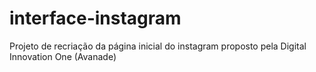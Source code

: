 # interface-instagram
Projeto de recriação da página inicial do instagram proposto pela Digital Innovation One (Avanade)
